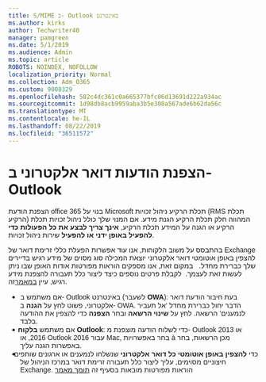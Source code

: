 ```yaml
---
title: S/MIME ב- Outlook באינטרנט
ms.author: kirks
author: Techwriter40
manager: pamgreen
ms.date: 5/1/2019
ms.audience: Admin
ms.topic: article
ROBOTS: NOINDEX, NOFOLLOW
localization_priority: Normal
ms.collection: Adm_O365
ms.custom: 9000329
ms.openlocfilehash: 582c4dc361c0a665377bfc06d13691d222a934ac
ms.sourcegitcommit: 1d98db8acb9959aba3b5e308a567ade6b62da56c
ms.translationtype: MT
ms.contentlocale: he-IL
ms.lasthandoff: 08/22/2019
ms.locfileid: "36511572"
---
```

# <a name="encrypt-email-messages-in-outlook"></a>הצפנת הודעות דואר אלקטרוני ב- Outlook

<p><span style="font-size: 10.5pt; font-family: 'Verdana',sans-serif;">הצפנת הודעת office 365 בנוי על Microsoft תכלת הרקיע ניהול זכויות (RMS תכלת הרקיע) המהווה חלק תכלת הרקיע הגנת מידע. אם המנוי שלך כולל ניהול זכויות תכלת הרקיע או הגנה על המידע תכלת הרקיע, <strong style="mso-bidi-font-weight: normal;">אינך צריך לבצע את כל הפעולות כדי להפעיל באופן ידני או להפעיל</strong> שירות ניהול זכויות.</span></p> <p><span style="font-size: 10.5pt; font-family: 'Verdana',sans-serif;">בהתבסס על משוב הלקוחות, אנו עוד אפשרות הפעלת כללי זרימת דואר של Exchange להצפין באופן אוטומטי דואר אלקטרוני יוצאת המכילה סוג מסוים של מידע רגיש בדיירים שלך כברירת מחדל. &nbsp; במקום זאת, אנו מספקים הוראות מפורטות אודות האופן שבו ניתן לעשות זאת לעצמך. &nbsp;לקבלת פרטים נוספים כיצד ליצור כלל תעבורה להצפנת מידע רגיש, עיין <a href="https://aka.ms/OmeEtr">במאמר</a>זה.</span><u></u><span style="text-decoration: line-through;"></span></p> <ul> <li style="text-indent: -.25in; mso-list: l0 level1 lfo1;"><span style="font-size: 10.5pt; font-family: Symbol; mso-fareast-font-family: Symbol; mso-bidi-font-family: Symbol;"><span style="mso-list: Ignore;">&nbsp;&nbsp; &nbsp; &nbsp; </span> </span> <span style="font-size: 10.5pt; font-family: 'Verdana',sans-serif;">אם משתמש ב- Outlook באינטרנט (לשעבר <strong style="mso-bidi-font-weight: normal;">OWA</strong>): בעת חיבור הודעת דואר אלקטרוני, פשוט לחץ על <strong>הגנה</strong> ב- OWA. הדבר יחול כברירת מחדל &lsquo;אל תעביר לנמענים&rsquo; הרשאה. לחץ על <strong>שינוי הרשאה</strong> ובחר <strong>הצפנה</strong> כדי להצפין את ההודעה בלבד.</span></li> <li style="text-indent: -.25in; mso-list: l0 level1 lfo1;"><span style="font-size: 10.5pt; font-family: 'Verdana',sans-serif;">&nbsp;&nbsp; &nbsp; אם משתמש <strong style="mso-bidi-font-weight: normal;">בלקוח Outlook</strong>: כדי לשלוח הודעה מוצפנת מ- Outlook 2013 או 2016, או Outlook 2016 עבור Mac, בחר באפשרויות &agrave; מכן הרשאות, בחר באפשרות הגנה עליך.</span></li> <li style="text-indent: -.25in; mso-list: l0 level1 lfo1;"><span style="font-size: 10.5pt; font-family: 'Verdana',sans-serif;">&nbsp;&nbsp; כדי <strong style="mso-bidi-font-weight: normal;">להצפין באופן אוטומטי כל דואר אלקטרוני</strong> שנשלחו לנמענים או ארגונים שותפים חיצוניים מסוימים, עליך ליצור כלל תעבורה זרימת דואר במרכז הניהול של Exchange. הוראות מפורטות מובאות בסעיף זה <span style="color: black;"><a href="https://docs.microsoft.com/office365/securitycompliance/define-mail-flow-rules-to-encrypt-email#create-a-mail-flow-rule-to-encrypt-email-messages-with-the-new-ome-capabilities">תומך מאמר</a></span></span></li> </ul>

